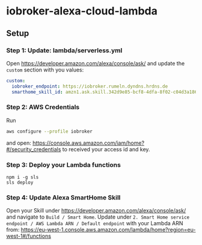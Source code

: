 # iobroker-alexa-cloud-lambda

## Setup
### Step 1: Update: lambda/serverless.yml
Open https://developer.amazon.com/alexa/console/ask/
and update the `custom` section with you values:
```yaml
custom:
  iobroker_endpoint: https://iobroker.rumeln.dyndns.hrdns.de
  smarthome_skill_id: amzn1.ask.skill.342d9e85-bcf8-4dfa-8f02-c04d3a186667
```

### Step 2: AWS Credentials
Run 
```bash
aws configure --profile iobroker
```
and open: https://console.aws.amazon.com/iam/home?#/security_credentials
to received your access id and key.

### Step 3: Deploy your Lambda functions
```
npm i -g sls
sls deploy
```

### Step 4: Update Alexa SmartHome Skill
Open your Skill under https://developer.amazon.com/alexa/console/ask/ and navigate to `Build / Smart Home`.
Update under `2. Smart Home service endpoint / AWS Lambda ARN / Default endpoint` with your Lambda ARN from:
https://eu-west-1.console.aws.amazon.com/lambda/home?region=eu-west-1#/functions
